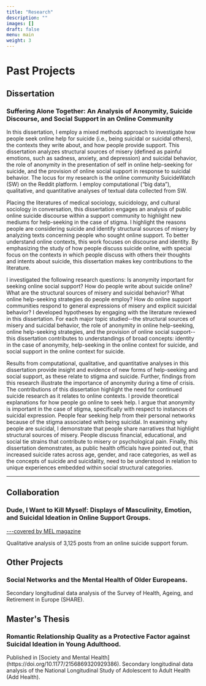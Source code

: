 ```yaml
---
title: "Research"
description: ""
images: []
draft: false
menu: main
weight: 3
---
```

<h1> Past Projects</h1>
<h2>Dissertation</h2>
<h3>Suffering Alone Together: An Analysis of Anonymity, Suicide Discourse, and Social Support in an Online Community</h3>
<p>In this dissertation, I employ a mixed methods approach to investigate how people seek online help for suicide (i.e., being suicidal or suicidal others), the contexts they write about, and how people provide support. This dissertation analyzes structural sources of misery (defined as painful emotions, such as sadness, anxiety, and depression) and suicidal behavior, the role of anonymity in the presentation of self in online help-seeking for suicide, and the provision of online social support in response to suicidal behavior. The locus for my research is the online community SuicideWatch (SW) on the Reddit platform. I employ computational (“big data”), qualitative, and quantitative analyses of textual data collected from SW.</p>
<p>Placing the literatures of medical sociology, suicidology, and cultural sociology in conversation, this dissertation engages an analysis of public online suicide discourse within a support community to highlight new mediums for help-seeking in the case of stigma. I highlight the reasons people are considering suicide and identify structural sources of misery by analyzing texts concerning people who sought online support. To better understand online contexts, this work focuses on discourse and identity. By emphasizing the study of how people discuss suicide online, with special focus on the contexts in which people discuss with others their thoughts and intents about suicide, this dissertation makes key contributions to the literature.</p> 
<p>I investigated the following research questions: Is anonymity important for seeking online social support? How do people write about suicide online? What are the structural sources of misery and suicidal behavior? What online help-seeking strategies do people employ? How do online support communities respond to general expressions of misery and explicit suicidal behavior?  I developed hypotheses by engaging with the literature reviewed in this dissertation. For each major topic studied--the structural sources of misery and suicidal behavior, the role of anonymity in online help-seeking, online help-seeking strategies, and the provision of online social support-- this dissertation contributes to understandings of broad concepts: identity in the case of anonymity, help-seeking in the online context for suicide, and social support in the online context for suicide.</p>
<p>Results from computational, qualitative, and quantitative analyses in this dissertation provide insight and evidence of new forms of help-seeking and social support, as these relate to stigma and suicide. Further, findings from this research illustrate the importance of anonymity during a time of crisis. The contributions of this dissertation highlight the need for continued suicide research as it relates to online contexts. I provide theoretical explanations for how people go online to seek help. I argue that anonymity is important in the case of stigma, specifically with respect to instances of suicidal expression. People fear seeking help from their personal networks because of the stigma associated with being suicidal. In examining why people are suicidal, I demonstrate that people share narratives that highlight structural sources of misery. People discuss financial, educational, and social tie strains that contribute to misery or psychological pain. Finally, this dissertation demonstrates, as public health officials have pointed out, that increased suicide rates across age, gender, and race categories, as well as the concepts of suicide and suicidality, need to be understood in relation to unique experiences embedded within social structural categories.</p>


<hr>
 
  
<h2>Collaboration</h2>
<h3>Dude, I Want to Kill Myself: Displays of Masculinity, Emotion, and Suicidal Ideation in Online Support Groups.</h3>
<a href="https://melmagazine.com/en-us/story/for-suicidal-men-this-subreddit-can-be-the-difference-between-life-and-death">---covered by MEL magazine</a>

Qualitative analysis of 3,125 posts from an online suicide support forum. 

<h2>Other Projects</h2>
<h3>Social Networks and the Mental Health of Older Europeans.</h3>
Secondary longitudinal data analysis of the Survey of Health, Ageing, and Retirement in Europe (SHARE).

<h2>Master's Thesis</h2>
<h3>Romantic Relationship Quality as a Protective Factor against Suicidal Ideation in Young Adulthood.</h3>
Published in [Society and Mental Health](https://doi.org/10.1177/2156869320929386). Secondary longitudinal data analysis of the National Longitudinal Study of Adolescent to Adult Health (Add Health).  
